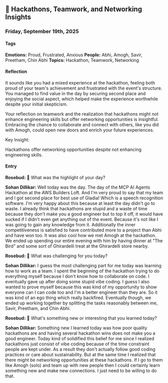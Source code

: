 
## 🤝 Hackathons, Teamwork, and Networking Insights
### Friday, September 19th, 2025

#### Tags
**Emotions:** Proud, Frustrated, Anxious
**People:** Abhi, Amogh, Savir, Preetham, Chin Abhi
**Topics:** Hackathon, Teamwork, Networking

#### Reflection

It sounds like you had a mixed experience at the hackathon, feeling both proud of your team's achievement and frustrated with the event's structure. You managed to find value in the day by securing second place and enjoying the social aspect, which helped make the experience worthwhile despite your initial skepticism.

Your reflection on teamwork and the realization that hackathons might not enhance engineering skills but offer networking opportunities is insightful. Embracing the chance to collaborate and connect with others, like you did with Amogh, could open new doors and enrich your future experiences.

Key Insight:

Hackathons offer networking opportunities despite not enhancing engineering skills.

#### Entry

**Rosebud:** 🌹 What was the highlight of your day?

**Sohan Dillikar:** Well today was the day. The day of the MCP AI Agents Hackathon at the AWS Builders Loft. And I'm very proud to say that my team and I got second place for best use of Gladia! Which is a speech recognition software. I'm very happy about this because at least the day didn't go to waste. I already think that hackathons are stupid and a waste of time because they don't make you a good engineer but to top it off, it would have sucked if I didn't even get anything out of the event. Because it's not like I was going to gain any knowledge from it. Additionally the inner competitiveness is satisfied to have contributed more to a project than Abhi and have won too. It was also cool how we met Amogh at the hackathon. We ended up spending our entire evening with him by having dinner at "The Bird" and some sort of Ghirardelli treat at the Ghirardelli store nearby.

**Rosebud:** 🥀 What was challenging for you today?

**Sohan Dillikar:** I guess the most challenging part for me today was learning how to work as a team. I spent the beginning of the hackathon trying to do everything myself because I don't know how to collaborate on code. I eventually gave up after doing some stupid vibe coding. I guess I also wanted to prove myself because this was kind of my opportunity to show everyone can I can code too and I'm a better engineer than they are. So it was kind of an ego thing which really backfired. Eventually though, we ended up working together by splitting the tasks reasonably between me, Savir, Preetham, and Chin Abhi.

**Rosebud:** 🌱 What's something new or interesting that you learned today?

**Sohan Dillikar:** Something new I learned today was how poor quality hackathons are and having several hackathon wins does not make you a good engineer. Today kind of solidified this belief for me since I realized hackathons just consist of vibe coding because of the time constraint people are kept under. As a result they don't actually follow good coding practices or care about sustainability. But at the same time I realized that there might be networking opportunities at these hackathons. If I go to them like Amogh (solo) and team up with new people then I could certainly learn something new and make new connections. I just need to be willing to do that.